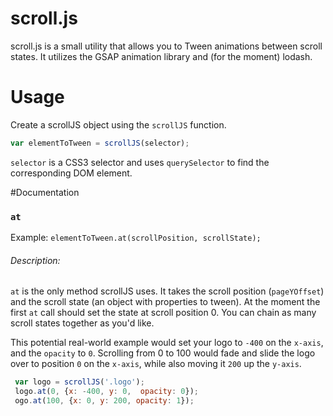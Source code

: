 # scroll.js
scroll.js is a small utility that allows you to Tween animations between scroll states. It utilizes the GSAP animation library and (for the moment) lodash.

# Usage

Create a scrollJS object using the `scrollJS` function.

```js
var elementToTween = scrollJS(selector);
```

`selector` is a CSS3 selector and uses `querySelector` to find the corresponding DOM element.


#Documentation

### `at`
Example:
`elementToTween.at(scrollPosition, scrollState);`

###### Description:
   `at` is the only method scrollJS uses. It takes the scroll position (`pageYOffset`) and the scroll state (an object with properties to tween).
    At the moment the first `at` call should set the state at scroll position 0. You can chain as many scroll states together as you'd like.

   This potential real-world example would set your logo to `-400` on the `x-axis`, and the `opacity` to `0`. Scrolling from 0 to 100 would fade and slide
    the logo over to position `0` on the `x-axis`, while also moving it `200` up the `y-axis`.
```js
 var logo = scrollJS('.logo');
 logo.at(0, {x: -400, y: 0,  opacity: 0});
 ogo.at(100, {x: 0, y: 200, opacity: 1});
```

